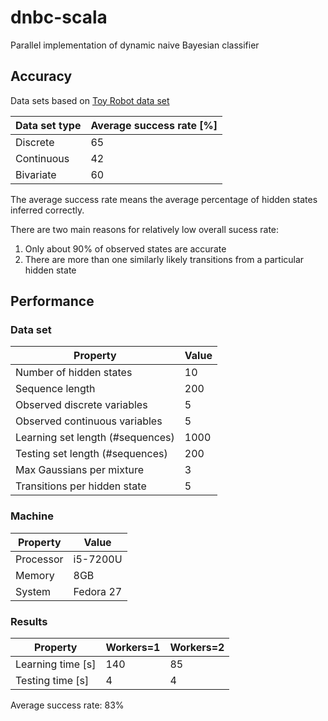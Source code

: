 # dnbc-scala
Parallel implementation of dynamic naive Bayesian classifier
## Accuracy 
Data sets based on [Toy Robot data set](https://www.cs.princeton.edu/courses/archive/fall06/cos402/hw/hw5/hw5.html)

|Data set type|Average success rate [%]|
|-------------|------------------------|
|Discrete     |65                      |
|Continuous   |42                      |
|Bivariate    |60                      |

The average success rate means the average percentage of hidden states inferred correctly.

There are two main reasons for relatively low overall sucess rate:

1) Only about 90% of observed states are accurate
2) There are more than one similarly likely transitions from a particular hidden state

## Performance
### Data set

|Property                        |Value|
|--------------------------------|-----|
|Number of hidden states         |10   |
|Sequence length                 |200  |
|Observed discrete variables     |5    |
|Observed continuous variables   |5    |
|Learning set length (#sequences)|1000 |
|Testing set length (#sequences) |200  |
|Max Gaussians per mixture       |3    |
|Transitions per hidden state    |5    |

### Machine

|Property |Value    |
|---------|---------|
|Processor|i5-7200U |
|Memory   |8GB      |
|System   |Fedora 27|

### Results

|Property                |Workers=1|Workers=2|
|------------------------|----------|--------|
|Learning time [s]       |140       |85      |
|Testing time [s]        |4         |4       |

Average success rate: 83%
